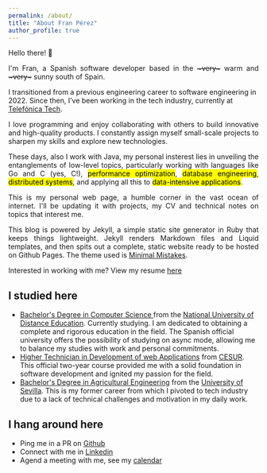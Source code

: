 ```yaml
---
permalink: /about/
title: "About Fran Pérez"
author_profile: true
---
```


Hello there! 👋

<p style="text-align:justify">
I'm Fran, a Spanish software developer based in the <del>~very~</del> warm and <del>~very~</del> sunny south of Spain.

I transitioned from a previous engineering career to software engineering in 2022. Since then, I’ve been working in the tech industry, currently at <a target="_blank" href="https://telefonicatech.com/">Telefónica Tech</a>.
</p>

<p style="text-align:justify">
I love programming and enjoy collaborating with others to build innovative and high-quality products. I constantly assign myself small-scale projects to sharpen my skills and explore new technologies.</p>

<p style="text-align:justify">
These days, also I work with Java, my personal insterest lies in unveiling the entanglements of low-level topics, particularly working with languages like Go and C (yes, C!), <mark class="mark">performance optimization</mark>, <mark class="mark">database engineering</mark>, <mark class="mark">distributed systems</mark>, and applying all this to <mark class="mark">data-intensive applications</mark>.</p>

<p style="text-align:justify">
This is my personal web page, a humble corner in the vast ocean of internet. I'll be updating it with projects, my CV and technical notes on topics that interest me.</p>

<p style="text-align:justify">
This blog is powered by Jekyll, a simple static site generator in Ruby that keeps things lightweight. Jekyll renders Markdown files and Liquid templates, and then spits out a complete, static website ready to be hosted on Github Pages. The theme used is <a target="_blank" href="https://github.com/mmistakes/minimal-mistakes">Minimal Mistakes</a>.</p>


Interested in working with me? View my resume [here](https://www.franpersanchez.com/assets/resume/Fran_PEREZ_Resume_[Eng]f.pdf)

## I studied here
* <span style="text-decoration: underline;">Bachelor's Degree in Computer Science </span> from the [National University of Distance Education](https://www.uned.es/universidad/inicio/en/). Currently studying. I am dedicated to obtaining a complete and rigorous education in the field. The Spanish official university offers the possibility of studying on async mode, allowing me to balance my studies with work and personal commitments.
* <span style="text-decoration: underline;">Higher Technician in Development of web Applications</span> from [CESUR](https://www.cesurformacion.com/). This official two-year course provided me with a solid foundation in software development and ignited my passion for the field.
* <span style="text-decoration: underline;">Bachelor's Degree in Agricultural Engineering</span> from the [University of Sevilla](https://www.us.es/). This is my former career from which I pivoted to tech industry due to a lack of technical challenges and motivation in my daily work.

## I hang around here
* Ping me in a PR on [Github](https://github.com/franpersanchez)
* Connect with me in [Linkedin](https://www.linkedin.com/in/franpersanchez/)
* Agend a meeting with me, see my [calendar](https://calendly.com/franpersanchez/30min?preview_source=et_card&month=2024-09)